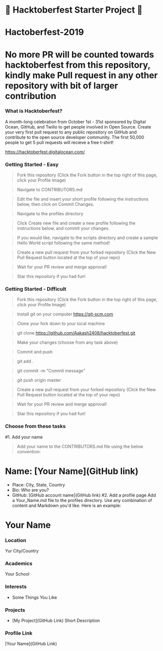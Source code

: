 # 🎃 Hacktoberfest Starter Project 🎃

# Hactoberfest-2019

# No more PR will be counted towards hacktoberfest  from this repository, kindly make Pull request in any other  repository with bit of larger contribution

### What is Hacktoberfest?
A month-long celebration from October 1st - 31st sponsored by Digital Ocean, GitHub, and Twilio to get people involved in Open Source. Create your very first pull request to any public repository on GitHub and contribute to the open source developer community. The first 50,000 people to get 5 pull requests will recieve a free t-shirt!

https://hacktoberfest.digitalocean.com/


### Getting Started - Easy

>Fork this repository (Click the Fork button in the top right of this page, click your Profile Image)

>Navigate to CONTRIBUTORS.md

>Edit the file and insert your short profile following the instructions below, then click on Commit Changes.

>Navigate to the profiles directory

>Click Create new file and create a new profile following the instructions below, and commit your changes.

>If you would like, navigate to the scripts directory and create a sample Hello World script following the same method!

>Create a new pull request from your forked repository (Click the New Pull Request button located at the top of your repo)

>Wait for your PR review and merge approval!

>Star this repository if you had fun!



### Getting Started - Difficult

>Fork this repository (Click the Fork button in the top right of this page, click your Profile Image)

>Install git on your computer https://git-scm.com

>Clone your fork down to your local machine

>git clone https://github.com/Aakash2408/hacktoberfest.git

>Make your changes (choose from any task above)

>Commit and push

>git add .

>git commit -m "Commit message"

>git push origin master

>Create a new pull request from your forked repository (Click the New Pull Request button located at the top of your repo)

>Wait for your PR review and merge approval!

>Star this repository if you had fun!


### Choose from these tasks
#1. Add your name

> Add your name to the CONTRIBUTORS.md file using the below convention:

# Name: [Your Name](GitHub link)
- Place: City, State, Country
- Bio: Who are you?
- GitHub: [GitHub account name](GitHub link)
#2. Add a profile page
Add a Your_Name.md file to the profiles directory. Use any combination of content and Markdown you'd like. Here is an example:

# Your Name

### Location

Yur City/Country

### Academics

Your School

### Interests

- Some Things You Like

### Projects

- [My Project](GitHub Link) Short Description

### Profile Link

[Your Name](GitHub Link)


